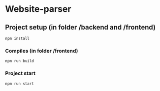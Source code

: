 # Website-parser

## Project setup (in folder /backend and /frontend)
```
npm install
```
### Compiles (in folder /frontend)
```
npm run build
```
### Project start
```
npm run start
```